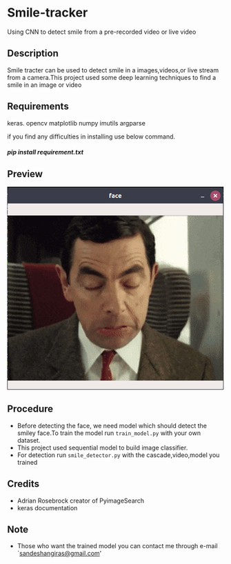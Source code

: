 # Smile-tracker
Using CNN to detect smile from a pre-recorded video or live video

## Description
Smile tracter can be used to detect smile in a images,videos,or live stream from a camera.This project used some deep learning techniques to find a smile in an image or video

## Requirements
keras.
opencv
matplotlib
numpy
imutils
argparse

if you find any difficulties in installing use below command.
##### pip install requirement.txt

## Preview
![](bean_smile.gif)

## Procedure
- Before detecting the face, we need model which should detect the smiley face.To train the model run `train_model.py` with your own dataset.
- This project used sequential model to build image classifier.
- For detection run `smile_detector.py` with the cascade,video,model you trained

## Credits
- Adrian Rosebrock creator of PyimageSearch
- keras documentation

## Note

- Those who want the trained model you can contact me through e-mail `sandeshangiras@gmail.com'
